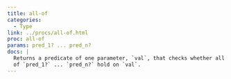 ```yaml
---
title: all-of
categories: 
  - Type
link: ../procs/all-of.html
proc: all-of
params: pred_1? ... pred_n?
docs: |
  Returns a predicate of one parameter, `val`, that checks whether all
  of `pred_1?` ... `pred_n?` hold on `val`.
---
```

